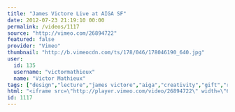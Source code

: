 ```yaml
---
title: "James Victore Live at AIGA SF"
date: 2012-07-23 21:19:10 00:00
permalink: /videos/1117
source: "http://vimeo.com/26894722"
featured: false
provider: "Vimeo"
thumbnail: "http://b.vimeocdn.com/ts/178/046/178046190_640.jpg"
user:
  id: 135
  username: "victormathieux"
  name: "Victor Mathieux"
tags: ["design","lecture","james victore","aiga","creativity","gift","rebel"]
html: "<iframe src=\"http://player.vimeo.com/video/26894722\" width=\"640\" height=\"360\" frameborder=\"0\" webkitAllowFullScreen mozallowfullscreen allowFullScreen></iframe>"
id: 1117
---
```


